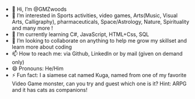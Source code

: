 - 👋 Hi, I’m @GMZwoods
- 👀 I’m interested in Sports activities, video games, Arts(Music, Visual Arts, Calligraphy), pharmaceuticals, Space/Astrology, Nature, Spirituality and many more !  
- 🌱 I’m currently learning C#, JavaScript, HTML+Css, SQL
- 💞️ I’m looking to collaborate on anything to help me grow my skillset and learn more about coding
- 📫 How to reach me: via Github, LinkedIn or by mail (given on demand only)
- 😄 Pronouns: He/Him 
- ⚡ Fun fact: I a siamese cat named Kuga, named from one of my favorite Video Game monster, can you try and guest which one is it? Hint: ARPG and it has cats as companions!

<!---
GMZwoods/GMZwoods is a ✨ special ✨ repository because its `README.md` (this file) appears on your GitHub profile.
You can click the Preview link to take a look at your changes.
--->
